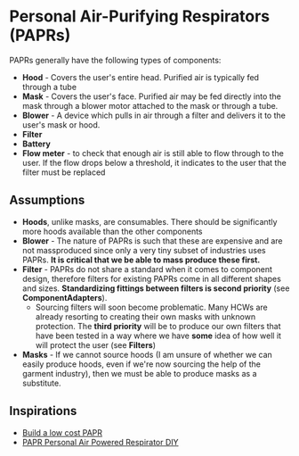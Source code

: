 # Personal Air-Purifying Respirators (PAPRs)

PAPRs generally have the following types of components:

* **Hood** - Covers the user's entire head. Purified air is typically fed through a tube
* **Mask** - Covers the user's face. Purified air may be fed directly into the mask through a blower motor attached to the mask or through a tube.
* **Blower** - A device which pulls in air through a filter and delivers it to the user's mask or hood.
* **Filter**
* **Battery**
* **Flow meter** - to check that enough air is still able to flow through to the user. If the flow drops below a threshold, it indicates to the user that the filter must be replaced

## Assumptions

* **Hoods**, unlike masks, are consumables. There should be significantly more hoods available than the other components
* **Blower** - The nature of PAPRs is such that these are expensive and are not massproduced since only a very tiny subset of industries uses PAPRs. **It is critical that we be able to mass produce these first.**
* **Filter** - PAPRs do not share a standard when it comes to component design, therefore filters for existing PAPRs come in all different shapes and sizes. **Standardizing fittings between filters is second priority** (see **ComponentAdapters**). 
	* Sourcing filters will soon become problematic. Many HCWs are already resorting to creating their own masks with unknown protection. The **third priority** will be to produce our own filters that have been tested in a way where we have **some** idea of how well it will protect the user (see **Filters**)
* **Masks** - If we cannot source hoods (I am unsure of whether we can easily produce hoods, even if we're now sourcing the help of the garment industry), then we must be able to produce masks as a substitute.




## Inspirations

* [Build a low cost PAPR](https://github.com/jcl5m1/ventilator/wiki/Build-a-Low-Cost-PAPR)
* [PAPR Personal Air Powered Respirator DIY](https://www.thingiverse.com/thing:3806256)

	
